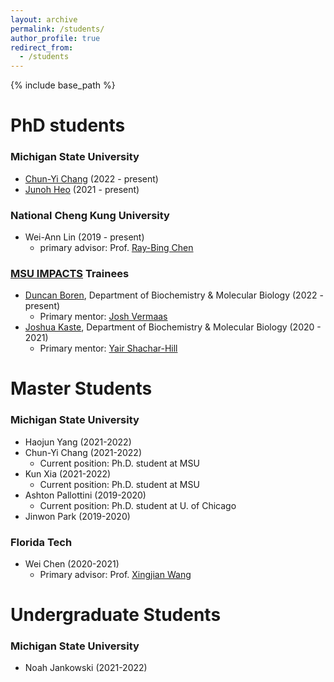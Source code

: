 ```yaml
---
layout: archive
permalink: /students/
author_profile: true
redirect_from:
  - /students
---
```


{% include base_path %}

PhD students
======

### Michigan State University

* [Chun-Yi Chang](https://stt.natsci.msu.edu/directory/tas-doctoral/chun-yi-chang/) (2022 -  present)
* [Junoh Heo](https://stt.natsci.msu.edu/directory/tas-doctoral/junoh-heo/) (2021 -  present)

### National Cheng Kung University

* Wei-Ann Lin (2019 -  present) 
    * primary advisor: Prof. [Ray-Bing Chen](https://sites.google.com/view/ray-bingchenswebsite/home)

### [MSU IMPACTS](https://impacts.natsci.msu.edu/) Trainees

* [Duncan Boren](https://mps.natsci.msu.edu/research-people/students/duncan-boren/), Department of Biochemistry & Molecular Biology (2022 -  present) 
    * Primary mentor: [Josh Vermaas](https://prl.natsci.msu.edu/people/faculty/josh-vermaas/)
* [Joshua Kaste](https://bmb.natsci.msu.edu/graduate-students/bmb-graduate-students/joshua-kaste/), Department of Biochemistry & Molecular Biology (2020 -  2021) 
    * Primary mentor: [Yair Shachar-Hill](https://plantbiology.natsci.msu.edu/directory/yair-shachar-hill/)


  
Master Students
======

### Michigan State University

* Haojun Yang  (2021-2022)
* Chun-Yi Chang (2021-2022)
    * Current position: Ph.D. student at MSU
* Kun Xia (2021-2022) 
    * Current position: Ph.D. student at MSU
* Ashton Pallottini (2019-2020)
    * Current position: Ph.D. student at U. of Chicago
* Jinwon Park (2019-2020)

### Florida Tech

* Wei Chen (2020-2021)
    * Primary advisor: Prof. [Xingjian Wang](https://www.depe.tsinghua.edu.cn/depeen/info/1297/1261.htm)

Undergraduate Students
======

### Michigan State University

* Noah Jankowski (2021-2022)
